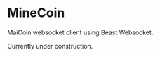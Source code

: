 MineCoin
===
MaiCoin websocket client using Beast Websocket. <br>

Currently under construction. <br>
